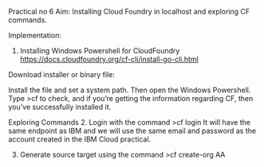 Practical no 6
Aim: Installing Cloud Foundry in localhost and exploring CF commands. 
 
Implementation: 
1. Installing Windows Powershell for CloudFoundry 
https://docs.cloudfoundry.org/cf-cli/install-go-cli.html
 
Download installer or binary file: 
 
Install the file and set a system path. Then open the Windows Powershell.
Type >cf to check, and if you’re getting the information regarding CF, then you’ve successfully installed it.  

Exploring Commands 
2.	Login with the command >cf login 
It will have the same endpoint as IBM and we will use the same email and password as the account created in the IBM Cloud practical. 
 
3.	Generate source target using the command >cf create-org AA 
